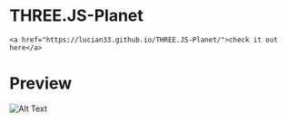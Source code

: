 # THREE.JS-Planet
    <a href="https://lucian33.github.io/THREE.JS-Planet/">check it out here</a>
# Preview
![Alt Text](https://github.com/lucian33/THREE.JS-Planet/blob/master/OfLQa3vdN0.gif)
